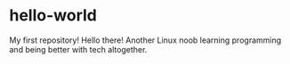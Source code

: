 # hello-world
My first repository!
Hello there! Another Linux noob learning programming and being better with tech altogether. 

